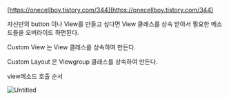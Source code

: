 [https://onecellboy.tistory.com/344](https://onecellboy.tistory.com/344)

자신만의 button 이나 View를 만들고 싶다면 View 클래스를 상속 받아서 필요한 메소드들을 오버라이드 하면된다.

Custom View 는 View 클래스를 상속하여 만든다.

Custom Layout 은 Viewgroup 클래스를 상속하여 만든다.

view메소드 호출 순서

![Untitled](https://s3-us-west-2.amazonaws.com/secure.notion-static.com/2153f190-da81-4308-a871-530afbd7068e/Untitled.png)
